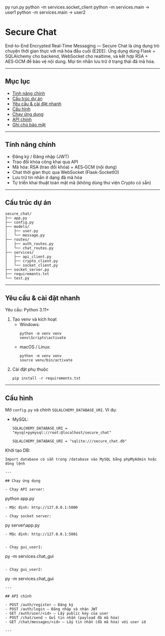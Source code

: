 
py run.py
python -m services.socket_client
python -m services.main -> user1
python -m services.main -> user2
# Secure Chat  
End-to-End Encrypted Real-Time Messaging — Secure Chat là ứng dụng trò chuyện thời gian thực với mã hóa đầu cuối (E2EE). Ứng dụng dùng Flask + SQLAlchemy cho backend, WebSocket cho realtime, và kết hợp RSA + AES‑GCM để bảo vệ nội dung. Mọi tin nhắn lưu trữ ở trạng thái đã mã hóa.

---

## Mục lục

- [Tính năng chính](#tính-năng-chính)  
- [Cấu trúc dự án](#cấu-trúc-dự-án)  
- [Yêu cầu & cài đặt nhanh](#yêu-cầu--cài-đặt-nhanh)  
- [Cấu hình](#cấu-hình)  
- [Chạy ứng dụng](#chạy-ứng-dụng)  
- [API chính](#api-chính)  
- [Ghi chú bảo mật](#ghi-chú-bảo-mật)

---

## Tính năng chính

- Đăng ký / Đăng nhập (JWT)
- Trao đổi khóa công khai qua API
- Mã hóa: RSA (trao đổi khóa) + AES‑GCM (nội dung)
- Chat thời gian thực qua WebSocket (Flask-SocketIO)
- Lưu trữ tin nhắn ở dạng đã mã hóa
- Tự triển khai thuật toán mật mã (không dùng thư viện Crypto có sẵn)

---

## Cấu trúc dự án

```
secure_chat/
├── app.py
├── config.py
├── models/
│   ├── user.py
│   └── message.py
├── routes/
│   ├── auth_routes.py
│   └── chat_routes.py
├── services/
│   ├── api_client.py
│   ├── crypto_client.py
│   └── socket_client.py
├── socket_server.py
├── requirements.txt
└── test.py
```

---

## Yêu cầu & cài đặt nhanh

Yêu cầu: Python 3.11+

1. Tạo venv và kích hoạt
    - Windows:
      ```
      python -m venv venv
      venv\Scripts\activate
      ```
    - macOS / Linux:
      ```
      python -m venv venv
      source venv/bin/activate
      ```
2. Cài đặt phụ thuộc
    ```
    pip install -r requirements.txt
    ```

---

## Cấu hình

Mở `config.py` và chỉnh `SQLALCHEMY_DATABASE_URI`. Ví dụ:

- MySQL:
  ```
  SQLALCHEMY_DATABASE_URI = "mysql+pymysql://root:@localhost/secure_chat"
  ```
  ```
  SQLALCHEMY_DATABASE_URI = "sqlite:///secure_chat.db"
  ```

Khởi tạo DB:
```
Import database có sẵn trong /database vào MySQL bằng phpMyAdmin hoặc dòng lệnh

---

## Chạy ứng dụng

- Chạy API server:
  ```
  python app.py
  ```
- Mặc định: http://127.0.0.1:5000

- Chạy socket server:
  ```
  py server\\app.py
  ```
- Mặc định: http://127.0.0.1:5001


- Chạy gui_user1:
  ```
  py -m services.chat_gui
  ```

- Chạy gui_user2:
  ```
  py -m services.chat_gui
  ```
---

## API chính

- POST /auth/register — Đăng ký
- POST /auth/login — Đăng nhập và nhận JWT
- GET /auth/user/<id> — Lấy public key của user
- POST /chat/send — Gửi tin nhắn (payload đã mã hóa)
- GET /chat/messages/<id> — Lấy tin nhắn (đã mã hóa) với user id

---


